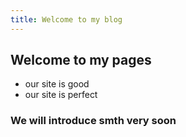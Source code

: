```yaml
---
title: Welcome to my blog
---
```

## Welcome to my pages
- our site is good
- our site is perfect

### We will introduce smth very soon

